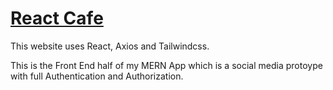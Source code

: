 <a href="https://reactcafe.netlify.app/" ><h1> React Cafe </h1></a>

This website uses React, Axios and Tailwindcss.

This is the Front End half of my MERN App which is a social media protoype with full Authentication and Authorization.
